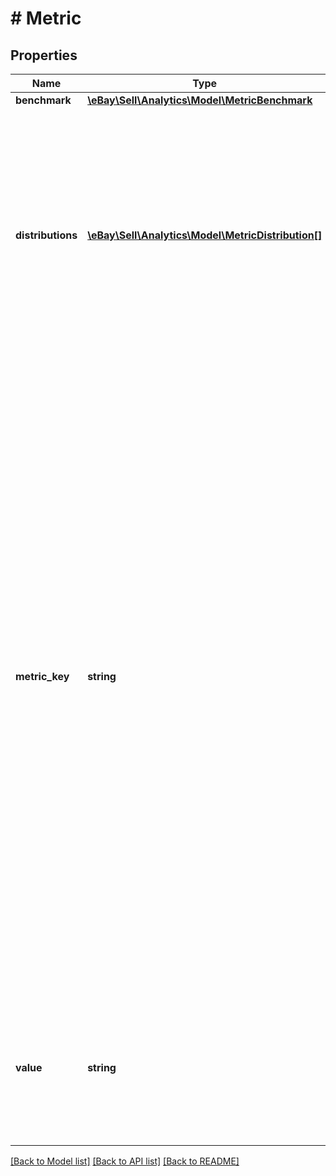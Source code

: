 # # Metric

## Properties

Name | Type | Description | Notes
------------ | ------------- | ------------- | -------------
**benchmark** | [**\eBay\Sell\Analytics\Model\MetricBenchmark**](MetricBenchmark.md) |  | [optional]
**distributions** | [**\eBay\Sell\Analytics\Model\MetricDistribution[]**](MetricDistribution.md) | Returned when metricKey equals COUNT, this field returns an array of seller data where each set of data is grouped according by an overarching basis. When the seller distribution is returned, the numeric value of the associated value container equals the sum of the transactions where the seller meets the criteria of the customer service metric type for the given dimension during the evaluationCycle. | [optional]
**metric_key** | **string** | This field indicates the customer service metric being returned in the associated metrics container. The field is set as follows: TRANSACTION_COUNT &amp;ndash; When set to this value, the associated value field equals the total number of transactions completed in the seller group for the metric in the given dimension during the associated evaluationCycle. COUNT &amp;ndash; When set to this value, the associated value field is set to the total number of transactions the seller completed that meet the criteria of the customer service metric type for the given dimension that occurred during the evaluationCycle. RATE &amp;ndash; When set to this value, the value of the associated value field is the rate of the customer service metric type in the given dimension during the associated evaluationCycle. Specifically, when metricKey is set to RATE, the associated value field is set to the value of metricKey TRANSACTION_COUNT divided by the value of metricKey COUNT. The returned benchmark.rating for the seller is based on this calculated value. | [optional]
**value** | **string** | This field is set to the seller&#39;s numeric rating for the associated metricKey for the given dimension during the evaluationCycle. To determine the seller&#39;s rating for this metric, the value of this field is compared to the average metric value of the group. | [optional]

[[Back to Model list]](../../README.md#models) [[Back to API list]](../../README.md#endpoints) [[Back to README]](../../README.md)
